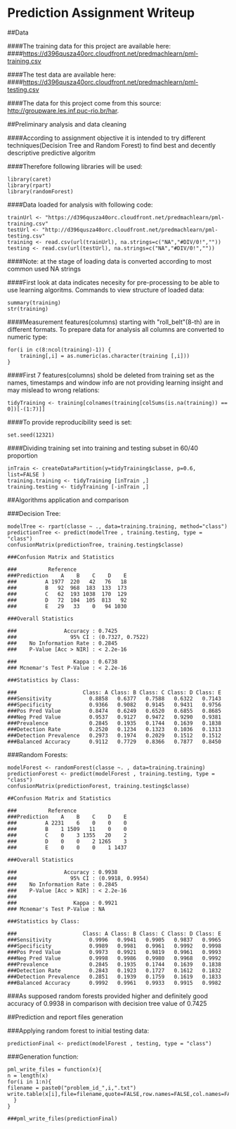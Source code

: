 # Prediction Assignment Writeup

##Data 

####The training data for this project are available here: 
####https://d396qusza40orc.cloudfront.net/predmachlearn/pml-training.csv

####The test data are available here: 
####https://d396qusza40orc.cloudfront.net/predmachlearn/pml-testing.csv

####The data for this project come from this source: http://groupware.les.inf.puc-rio.br/har.

##Preliminary analysis and data cleaning

####According to assignment objective it is intended to try different techniques(Decision Tree and Random Forest) to find best and decently descriptive predictive algoritm

####Therefore following libraries will be used:
```
library(caret)
library(rpart)
library(randomForest)
```

####Data loaded for analysis with following code:
```
trainUrl <- "https://d396qusza40orc.cloudfront.net/predmachlearn/pml-training.csv"
testUrl <- "http://d396qusza40orc.cloudfront.net/predmachlearn/pml-testing.csv"
training <- read.csv(url(trainUrl), na.strings=c("NA","#DIV/0!",""))
testing <- read.csv(url(testUrl), na.strings=c("NA","#DIV/0!",""))
```

####Note: at the stage of loading data is converted according to most common used NA strings

####First look at data indicates necesity for pre-processing to be able to use learning algoritms. Commands to view structure of loaded data:
```
summary(training)
str(training)
```

####Measurement features(columns) starting with "roll_belt"(8-th) are in different formats. To prepare data for analysis all columns are converted to numeric type:
```
for(i in c(8:ncol(training)-1)) {
	training[,i] = as.numeric(as.character(training [,i]))
}
```

####First 7 features(columns) shold be deleted from training set as the names, timestamps and window info are not providing learning insight and may mislead to wrong relations:
```
tidyTraining <- training[colnames(training[colSums(is.na(training)) == 0])[-(1:7)]]
```
####To provide reproducibility seed is set:
```
set.seed(12321)
```

####Dividing training set into training and testing subset in 60/40 proportion
```
inTrain <- createDataPartition(y=tidyTraining$classe, p=0.6, list=FALSE )
training.training <- tidyTraining [inTrain ,]
training.testing <- tidyTraining [-inTrain ,]
```

##Algorithms application and comparison

###Decision Tree:
```
modelTree <- rpart(classe ~ ., data=training.training, method="class")
predictionTree <- predict(modelTree , training.testing, type = "class")
confusionMatrix(predictionTree, training.testing$classe)
```

```
###Confusion Matrix and Statistics

###          Reference
###Prediction    A    B    C    D    E
###         A 1977  220   42   76   18
###         B   92  968  183  133  173
###         C   62  193 1038  170  129
###         D   72  104  105  813   92
###         E   29   33    0   94 1030

###Overall Statistics
                                          
###               Accuracy : 0.7425          
###                 95% CI : (0.7327, 0.7522)
###    No Information Rate : 0.2845          
###    P-Value [Acc > NIR] : < 2.2e-16       
                                          
###                  Kappa : 0.6738          
### Mcnemar's Test P-Value : < 2.2e-16       

###Statistics by Class:

###                     Class: A Class: B Class: C Class: D Class: E
###Sensitivity            0.8858   0.6377   0.7588   0.6322   0.7143
###Specificity            0.9366   0.9082   0.9145   0.9431   0.9756
###Pos Pred Value         0.8474   0.6249   0.6520   0.6855   0.8685
###Neg Pred Value         0.9537   0.9127   0.9472   0.9290   0.9381
###Prevalence             0.2845   0.1935   0.1744   0.1639   0.1838
###Detection Rate         0.2520   0.1234   0.1323   0.1036   0.1313
###Detection Prevalence   0.2973   0.1974   0.2029   0.1512   0.1512
###Balanced Accuracy      0.9112   0.7729   0.8366   0.7877   0.8450
```

###Random Forests:
```
modelForest <- randomForest(classe ~. , data=training.training)
predictionForest <- predict(modelForest , training.testing, type = "class")
confusionMatrix(predictionForest, training.testing$classe)
```

```
##Confusion Matrix and Statistics

###          Reference
###Prediction    A    B    C    D    E
###         A 2231    6    0    0    0
###         B    1 1509   11    0    0
###         C    0    3 1355   20    2
###         D    0    0    2 1265    3
###         E    0    0    0    1 1437

###Overall Statistics
                                          
###               Accuracy : 0.9938          
###                 95% CI : (0.9918, 0.9954)
###    No Information Rate : 0.2845          
###    P-Value [Acc > NIR] : < 2.2e-16       
###                                          
###                  Kappa : 0.9921          
### Mcnemar's Test P-Value : NA              

###Statistics by Class:

###                     Class: A Class: B Class: C Class: D Class: E
###Sensitivity            0.9996   0.9941   0.9905   0.9837   0.9965
###Specificity            0.9989   0.9981   0.9961   0.9992   0.9998
###Pos Pred Value         0.9973   0.9921   0.9819   0.9961   0.9993
###Neg Pred Value         0.9998   0.9986   0.9980   0.9968   0.9992
###Prevalence             0.2845   0.1935   0.1744   0.1639   0.1838
###Detection Rate         0.2843   0.1923   0.1727   0.1612   0.1832
###Detection Prevalence   0.2851   0.1939   0.1759   0.1619   0.1833
###Balanced Accuracy      0.9992   0.9961   0.9933   0.9915   0.9982
```

###As supposed random forests provided higher and definitely good accuracy of 0.9938 in comparison with decision tree value of 0.7425

##Prediction and report files generation

###Applying random forest to initial testing data:
```
predictionFinal <- predict(modelForest , testing, type = "class")
```

###Generation function:

```
pml_write_files = function(x){
n = length(x)
for(i in 1:n){
filename = paste0("problem_id_",i,".txt")
write.table(x[i],file=filename,quote=FALSE,row.names=FALSE,col.names=FALSE)
  }
}
```
```
###pml_write_files(predictionFinal)
```
